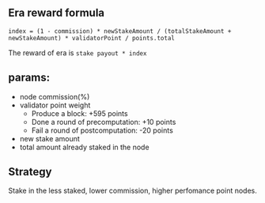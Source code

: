 ## Era reward formula
```
index = (1 - commission) * newStakeAmount / (totalStakeAmount + newStakeAmount) * validatorPoint / points.total
```

The reward of era is `stake payout * index`

## params:
* node commission(%)
* validator point weight
  * Produce a block: +595 points
  * Done a round of precomputation: +10 points
  * Fail a round of postcomputation: -20 points
* new stake amount
* total amount already staked in the node
  
## Strategy
Stake in the less staked, lower commission, higher perfomance point nodes.




